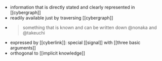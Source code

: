 - information that is directly stated and clearly represented in [[cybergraph]]
- readily available just by traversing [[cybergraph]]
- > something that is known and can be written down @nonaka and @takeuchi
- expressed by [[cyberlink]]: special [[signal]] with [[three basic arguments]]
- orthogonal to [[implicit knowledge]]